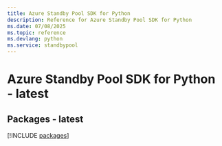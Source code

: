 ```yaml
---
title: Azure Standby Pool SDK for Python
description: Reference for Azure Standby Pool SDK for Python
ms.date: 07/08/2025
ms.topic: reference
ms.devlang: python
ms.service: standbypool
---
```

# Azure Standby Pool SDK for Python - latest
## Packages - latest
[!INCLUDE [packages](standby-pool-index.md)]
